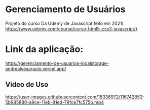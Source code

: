 
# Gerenciamento de Usuários

Projeto do curso Da Udemy de Javascript feito em 2021( https://www.udemy.com/course/curso-html5-css3-javascript/). 

# Link da aplicação:

https://gerenciamento-de-usuarios-localstorage-andrealvesaraujo.vercel.app/

## Video de Uso

https://user-images.githubusercontent.com/18336972/116742853-5b985880-a9ce-11eb-81ed-79fce7fc575b.mp4




